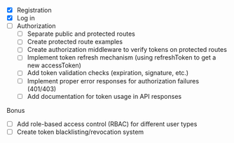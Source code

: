 - [x] Registration
- [x] Log in
- [ ] Authorization
  - [ ] Separate public and protected routes
  - [ ] Create protected route examples
  - [ ] Create authorization middleware to verify tokens on protected routes
  - [ ] Implement token refresh mechanism (using refreshToken to get a new accessToken)
  - [ ] Add token validation checks (expiration, signature, etc.)
  - [ ] Implement proper error responses for authorization failures (401/403)
  - [ ] Add documentation for token usage in API responses

Bonus

- [ ] Add role-based access control (RBAC) for different user types
- [ ] Create token blacklisting/revocation system
